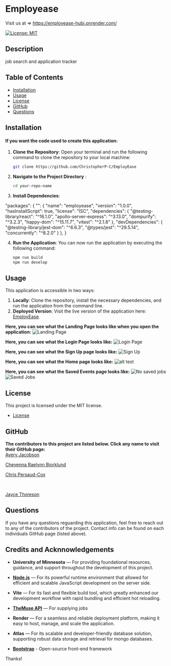 # Employease

Visit us at => https://employease-hubi.onrender.com/

[![License: MIT](https://img.shields.io/badge/License-MIT-yellow.svg)](https://opensource.org/licenses/MIT)


## Description
job search and application tracker

## Table of Contents
* [Installation](#installation)
* [Usage](#usage)
* [License](#license)
* [GitHub](#github)
* [Questions](#questions)

## Installation
#### If you want the code used to create this application:
1. **Clone the Repository**:
   Open your terminal and run the following command to clone the repository to your local machine:

   ```bash
   git clone https://github.com/ChristopherP-C/EmployEase

2. **Navigate to the Project Directory** :

    ```bash
    cd your-repo-name
3. **Install Dependencies**: 

  "packages": {
    "": {
      "name": "employease",
      "version": "1.0.0",
      "hasInstallScript": true,
      "license": "ISC",
      "dependencies": {
        "@testing-library/react": "^16.1.0",
        "apollo-server-express": "^3.13.0",
        "dompurify": "^3.2.3",
        "happy-dom": "^15.11.7",
        "vitest": "^2.1.8"
      },
      "devDependencies": {
        "@testing-library/jest-dom": "^6.6.3",
        "@types/jest": "^29.5.14",
        "concurrently": "^8.2.0"
      }
    },
  }

4. **Run the Application**: 
    You can now run the application by executing the following command:
    ```bash
    npm run build
    npm run develop

## Usage
This application is accessible in two ways:

1. **Locally**: Clone the repository, install the necessary dependencies, and run the application from the command line.
2. **Deployed Version**: Visit the live version of the application here: [EmployEase](https://employease-hubi.onrender.com/).


**Here, you can see what the Landing Page looks like when you open the application:**
![Landing Page](image.png)

**Here, you can see what the Login Page looks like:**
![Login Page](image-1.png)

**Here, you can see what the Sign Up page looks like:**
![Sign Up](image-2.png)

**Here, you can see what the Home page looks like:**
![alt text](image-3.png)

**Here, you can see what the Saved Events page looks like:**
![No saved jobs](image-4.png)
![Saved Jobs](image-5.png)


## License
This project is licensed under the MIT license.


* [License](https://opensource.org/license/mit)

## GitHub
**The contributors to this project are listed below. Click any name to visit their GitHub page:** <br>
[Avery Jacobson](https://github.com/TheReal4m4d3u5)
<br>

[Cheyenna Raelynn Bjorklund](https://github.com/)
<br>

[Chris Persaud-Cox](https://github.com/ChristopherP-C)

<br>

[Jayce Thoreson](https://github.com/)


## Questions
If you have any questions reguarding this application, feel free to reach out to any of the contributors of the project. Contact info can be found on each individuals GitHub page (listed above).

## Credits and Acknnowledgements
- **University of Minnesota** — For providing foundational resources, guidance, and support throughout the development of this project.
- **[Node.js](https://nodejs.org/en)** — For its powerful runtime environment that allowed for efficient and scalable JavaScript development on the server side.
- **Vite** — For its fast and flexible build tool, which greatly enhanced our development workflow with rapid bundling and efficient hot reloading.
- **[TheMuse API](https://www.themuse.com/developers/api)** — For supplying jobs

- **Render** — For a seamless and reliable deployment platform, making it easy to host, manage, and scale the application.
- **Atlas** — For its scalable and developer-friendly database solution, supporting robust data storage and retrieval for mongo databases.
- **[Bootstrap](https://getbootstrap.com/)** - Open-source front-end framework

Thanks!
